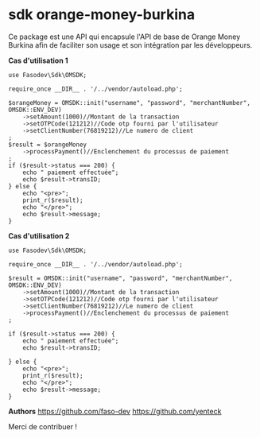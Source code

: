 # sdk orange-money-burkina  
Ce package est une API qui encapsule l'API de base de Orange Money Burkina afin de faciliter son usage et son intégration par les développeurs.  
  
**Cas d'utilisation 1**  

    use Fasodev\Sdk\OMSDK;

    require_once __DIR__ . '/../vendor/autoload.php';

    $orangeMoney = OMSDK::init("username", "password", "merchantNumber", OMSDK::ENV_DEV)
        ->setAmount(1000)//Montant de la transaction
        ->setOTPCode(121212)//Code otp fourni par l'utilisateur
        ->setClientNumber(76819212)//Le numero de client
    ;
    $result = $orangeMoney
        ->processPayment()//Enclenchement du processus de paiement
    ;
    if ($result->status === 200) {
        echo " paiement effectuée";
        echo $result->transID;
    } else {
        echo "<pre>";
        print_r($result);
        echo "</pre>";
        echo $result->message;
    }

**Cas d'utilisation 2** 

    use Fasodev\Sdk\OMSDK;

    require_once __DIR__ . '/../vendor/autoload.php';

    $result = OMSDK::init("username", "password", "merchantNumber", OMSDK::ENV_DEV)
        ->setAmount(1000)//Montant de la transaction
        ->setOTPCode(121212)//Code otp fourni par l'utilisateur
        ->setClientNumber(76819212)//Le numero de client
        ->processPayment()//Enclenchement du processus de paiement
    ;

    if ($result->status === 200) {
        echo " paiement effectuée";
        echo $result->transID;
        
    } else {
        echo "<pre>";
        print_r($result);
        echo "</pre>";
        echo $result->message;
    }

**Authors**
https://github.com/faso-dev 
https://github.com/yenteck 

Merci de contribuer !
